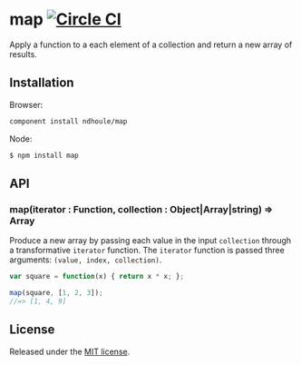 # map [![Circle CI][circleci-badge]][circleci-link]

Apply a function to a each element of a collection and return a new array of results.

## Installation

Browser:

```sh
component install ndhoule/map
```

Node:

```sh
$ npm install map
```

## API

### map(iterator : Function, collection : Object|Array|string) => Array

Produce a new array by passing each value in the input `collection` through a transformative `iterator` function. The `iterator` function is passed three arguments: `(value, index, collection)`.

```javascript
var square = function(x) { return x * x; };

map(square, [1, 2, 3]);
//=> [1, 4, 9]
```

## License

Released under the [MIT license](LICENSE.md).

[circleci-link]: https://circleci.com/gh/ndhoule/map
[circleci-badge]: https://circleci.com/gh/ndhoule/map.svg?style=svg&circle-token=70d335a8c955bf44faea736e8abc207f9bf852cf
